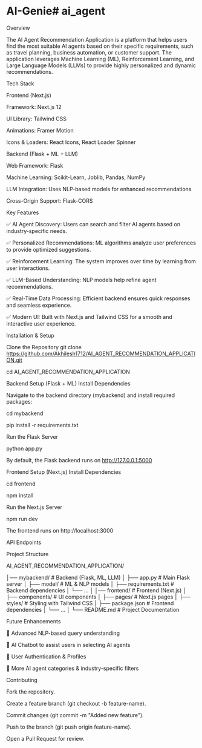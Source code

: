 # AI-Genie# ai_agent
Overview

The AI Agent Recommendation Application is a platform that helps users find the most suitable AI agents based on their specific requirements, such as travel planning, business automation, or customer support. The application leverages Machine Learning (ML), Reinforcement Learning, and Large Language Models (LLMs) to provide highly personalized and dynamic recommendations.

Tech Stack

Frontend (Next.js)

Framework: Next.js 12

UI Library: Tailwind CSS

Animations: Framer Motion

Icons & Loaders: React Icons, React Loader Spinner

Backend (Flask + ML + LLM)

Web Framework: Flask

Machine Learning: Scikit-Learn, Joblib, Pandas, NumPy

LLM Integration: Uses NLP-based models for enhanced recommendations

Cross-Origin Support: Flask-CORS

Key Features

✅ AI Agent Discovery: Users can search and filter AI agents based on industry-specific needs.

✅ Personalized Recommendations: ML algorithms analyze user preferences to provide optimized suggestions.

✅ Reinforcement Learning: The system improves over time by learning from user interactions.

✅ LLM-Based Understanding: NLP models help refine agent recommendations.

✅ Real-Time Data Processing: Efficient backend ensures quick responses and seamless experience.

✅ Modern UI: Built with Next.js and Tailwind CSS for a smooth and interactive user experience.

Installation & Setup

Clone the Repository
git clone https://github.com/Akhilesh1712/AI_AGENT_RECOMMENDATION_APPLICATION.git

cd AI_AGENT_RECOMMENDATION_APPLICATION

Backend Setup (Flask + ML)
Install Dependencies

Navigate to the backend directory (mybackend) and install required packages:

cd mybackend

pip install -r requirements.txt

Run the Flask Server

python app.py

By default, the Flask backend runs on http://127.0.0.1:5000

Frontend Setup (Next.js)
Install Dependencies

cd frontend

npm install

Run the Next.js Server

npm run dev

The frontend runs on http://localhost:3000

API Endpoints

Project Structure

AI_AGENT_RECOMMENDATION_APPLICATION/

│── mybackend/ # Backend (Flask, ML, LLM) │ ├── app.py # Main Flask server │ ├── model/ # ML & NLP models │ ├── requirements.txt # Backend dependencies │ └── ... │ │── frontend/ # Frontend (Next.js) │ ├── components/ # UI components │ ├── pages/ # Next.js pages │ ├── styles/ # Styling with Tailwind CSS │ ├── package.json # Frontend dependencies │ └── ... │ └── README.md # Project Documentation

Future Enhancements

🔹 Advanced NLP-based query understanding

🔹 AI Chatbot to assist users in selecting AI agents

🔹 User Authentication & Profiles

🔹 More AI agent categories & industry-specific filters

Contributing

Fork the repository.

Create a feature branch (git checkout -b feature-name).

Commit changes (git commit -m "Added new feature").

Push to the branch (git push origin feature-name).

Open a Pull Request for review.


